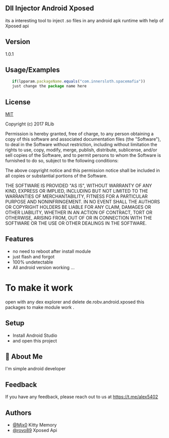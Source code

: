 
## Dll Injector Android Xposed

its a interesting tool to inject .so files in any android apk runtime with help of Xposed api 


## Version
1.0.1
## Usage/Examples

```javascript
   if(lpparam.packageName.equals("com.innersloth.spacemafia")) 
   just change the package name here
```

## License

[MIT](https://choosealicense.com/licenses/mit/)

Copyright (c) 2017 RLib

Permission is hereby granted, free of charge, to any person obtaining a copy
of this software and associated documentation files (the "Software"), to deal
in the Software without restriction, including without limitation the rights
to use, copy, modify, merge, publish, distribute, sublicense, and/or sell
copies of the Software, and to permit persons to whom the Software is
furnished to do so, subject to the following conditions:

The above copyright notice and this permission notice shall be included in all
copies or substantial portions of the Software.

THE SOFTWARE IS PROVIDED "AS IS", WITHOUT WARRANTY OF ANY KIND, EXPRESS OR
IMPLIED, INCLUDING BUT NOT LIMITED TO THE WARRANTIES OF MERCHANTABILITY,
FITNESS FOR A PARTICULAR PURPOSE AND NONINFRINGEMENT. IN NO EVENT SHALL THE
AUTHORS OR COPYRIGHT HOLDERS BE LIABLE FOR ANY CLAIM, DAMAGES OR OTHER
LIABILITY, WHETHER IN AN ACTION OF CONTRACT, TORT OR OTHERWISE, ARISING FROM,
OUT OF OR IN CONNECTION WITH THE SOFTWARE OR THE USE OR OTHER DEALINGS IN THE
SOFTWARE.


## Features

- no need to reboot after install module
- just flash and forgot
- 100% undetectable
- All android version working ...


# To make it work
 

 open with any dex explorer
 and delete de.robv.android.xposed this packages
 to make module work .


## Setup

- Install Android Studio 
- and open this project
## 🚀 About Me
I'm simple android developer 


## Feedback

If you have any feedback, please reach out to us at https://t.me/alex5402


## Authors

- [@Mjx0](https://github.com/MJx0) Kitty Memory
- [@rovo89](https://github.com/rovo89) Xposed Api


